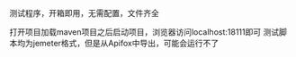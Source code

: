 测试程序，开箱即用，无需配置，文件齐全

打开项目加载maven项目之后启动项目，浏览器访问localhost:18111即可
测试脚本均为jemeter格式，但是从Apifox中导出，可能会运行不了
